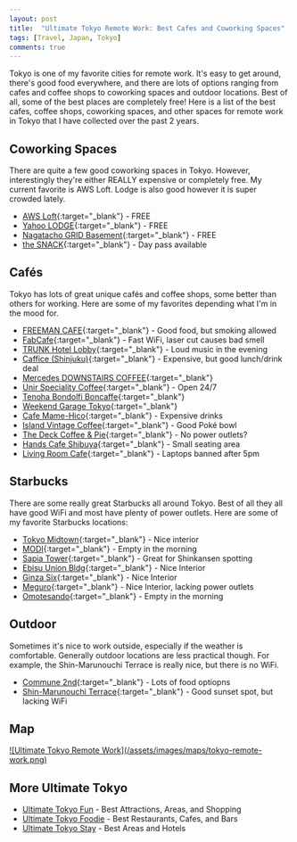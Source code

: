```yaml
---
layout: post
title:  "Ultimate Tokyo Remote Work: Best Cafes and Coworking Spaces"
tags: [Travel, Japan, Tokyo]
comments: true
---
```


Tokyo is one of my favorite cities for remote work. It's easy to get around, there's good food everywhere, and there are lots of options ranging from cafes and coffee shops to coworking spaces and outdoor locations. Best of all, some of the best places are completely free! Here is a list of the best cafes, coffee shops, coworking spaces, and other spaces for remote work in Tokyo that I have collected over the past 2 years.

## Coworking Spaces
There are quite a few good coworking spaces in Tokyo. However, interestingly they're either REALLY expensive or completely free. My current favorite is AWS Loft. Lodge is also good however it is super crowded lately.

- [AWS Loft](https://goo.gl/maps/F2yBNwQrPvF2){:target="_blank"} - FREE
- [Yahoo LODGE](https://goo.gl/maps/8X31UdcDk242){:target="_blank"} - FREE
- [Nagatacho GRID Basement](https://goo.gl/maps/dhkXhE9DHjB2){:target="_blank"} - FREE
- [the SNACK](https://goo.gl/maps/v93wbvaCnwQ2){:target="_blank"} - Day pass available

## Cafés
Tokyo has lots of great unique cafés and coffee shops, some better than others for working. Here are some of my favorites depending what I'm in the mood for.

- [FREEMAN CAFE](https://goo.gl/maps/75GtfBMt1Bk){:target="_blank"} - Good food, but smoking allowed
- [FabCafe](https://goo.gl/maps/RHVJ8Dn6s7r){:target="_blank"} - Fast WiFi, laser cut causes bad smell
- [TRUNK Hotel Lobby](https://goo.gl/maps/z9dyAM99WQ22){:target="_blank"} - Loud music in the evening
- [Caffice (Shinjuku)](https://goo.gl/maps/3kC9ri184K12){:target="_blank"} - Expensive, but good lunch/drink deal
- [Mercedes DOWNSTAIRS COFFEE](https://goo.gl/maps/MxqMumUdoes){:target="_blank"}
- [Unir Speciality Coffee](https://goo.gl/maps/5kJTgL23Ny52){:target="_blank"} - Open 24/7
- [Tenoha Bondolfi Boncaffe](https://goo.gl/maps/xMcHvct9beo){:target="_blank"}
- [Weekend Garage Tokyo](https://goo.gl/maps/tkXeGw88dQx){:target="_blank"}
- [Cafe Mame-Hico](https://goo.gl/maps/tejFma6Ru8A2){:target="_blank"} - Expensive drinks
- [Island Vintage Coffee](https://goo.gl/maps/KJR3SLcQWSy){:target="_blank"} - Good Poké bowl
- [The Deck Coffee & Pie](https://goo.gl/maps/s1zB6PLmLWt){:target="_blank"} - No power outlets?
- [Hands Cafe Shibuya](https://goo.gl/maps/AfeBhiTDG9K2){:target="_blank"} - Small seating area
- [Living Room Cafe](https://goo.gl/maps/M9k4RXXdTLk){:target="_blank"} - Laptops banned after 5pm

## Starbucks
There are some really great Starbucks all around Tokyo. Best of all they all have good WiFi and most have plenty of power outlets. Here are some of my favorite Starbucks locations:

- [Tokyo Midtown](https://goo.gl/maps/fvK3FPHRXLR2){:target="_blank"} - Nice interior
- [MODI](https://goo.gl/maps/ydZUR2B7LQC2){:target="_blank"} - Empty in the morning
- [Sapia Tower](https://goo.gl/maps/PmhTRkhi7gw){:target="_blank"} - Great for Shinkansen spotting
- [Ebisu Union Bldg](https://goo.gl/maps/wfuDLdivBPA2){:target="_blank"} - Nice Interior
- [Ginza Six](https://goo.gl/maps/UsqQnU2y7172){:target="_blank"} - Nice Interior
- [Meguro](https://goo.gl/maps/LjaJRRvwL6T2){:target="_blank"} - Nice Interior, lacking power outlets
- [Omotesando](https://goo.gl/maps/54hqsKQHFXJ2){:target="_blank"} - Empty in the morning

## Outdoor
Sometimes it's nice to work outside, especially if the weather is comfortable. Generally outdoor locations are less practical though. For example, the Shin-Marunouchi Terrace is really nice, but there is no WiFi.

- [Commune 2nd](https://goo.gl/maps/ca7tYDsHm1k){:target="_blank"} - Lots of food optiopns
- [Shin-Marunouchi Terrace](https://goo.gl/maps/Qyhobw5ZeCG2){:target="_blank"} - Good sunset spot, but lacking WiFi

## Map

<a href="https://drive.google.com/open?id=1JsJkjZYKA7A7s52w9MYuGBN3EVS9WBNP&usp=sharing" target="_blank">
![Ultimate Tokyo Remote Work](/assets/images/maps/tokyo-remote-work.png)
</a>


## More Ultimate Tokyo
* [Ultimate Tokyo Fun](/2018/10/29/ultimate-tokyo-fun/) - Best Attractions, Areas, and Shopping
* [Ultimate Tokyo Foodie](/2018/10/30/ultimate-tokyo-foodie/) - Best Restaurants, Cafes, and Bars
* [Ultimate Tokyo Stay](/2018/10/28/ultimate-tokyo-stay/) - Best Areas and Hotels
